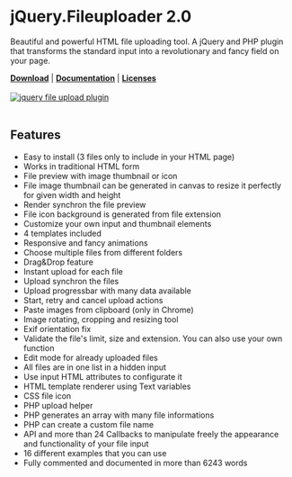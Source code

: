# jQuery.Fileuploader 2.0
Beautiful and powerful HTML file uploading tool. A jQuery and PHP plugin that transforms the standard input into a revolutionary and fancy field on your page.

<a href="https://innostudio.de/fileuploader/"><b>Download</b></a> | <a href="https://innostudio.de/fileuploader/documentation/"><b>Documentation</b></a> | <a href="https://innostudio.de/fileuploader/documentation/#license"><b>Licenses</b></a>
<br><br>
<a href="https://innostudio.de/fileuploader/"><img src="https://innostudio.de/fileuploader/preview2.0.jpg" alt="jquery file upload plugin"></a>
<br><br>

Features
-------
<ul>
  <li>Easy to install (3 files only to include in your HTML page)</li>
  <li>Works in traditional HTML form</li>
  <li>File preview with image thumbnail or icon</li>
  <li>File image thumbnail can be generated in canvas to resize it perfectly for given width and height</li>
  <li>Render synchron the file preview</li>
  <li>File icon background is generated from file extension</li>
  <li>Customize your own input and thumbnail elements</li>
  <li>4 templates included</li>
  <li>Responsive and fancy animations</li>
  <li>Choose multiple files from different folders</li>
  <li>Drag&amp;Drop feature</li>
  <li>Instant upload for each file</li>
  <li>Upload synchron the files</li>
  <li>Upload progressbar with many data available</li>
  <li>Start, retry and cancel upload actions</li>
  <li>Paste images from clipboard (only in Chrome)</li>
  <li>Image rotating, cropping and resizing tool</li>
  <li>Exif orientation fix</li>
  <li>Validate the file's limit, size and extension. You can also use your own function</li>
  <li>Edit mode for already uploaded files</li>
  <li>All files are in one list in a hidden input</li>
  <li>Use input HTML attributes to configurate it</li>
  <li>HTML template renderer using Text variables</li>
  <li>CSS file icon</li>
  <li>PHP upload helper</li>
  <li>PHP generates an array with many file informations</li>
  <li>PHP can create a custom file name</li>
  <li>API and more than 24 Callbacks to manipulate freely the appearance and functionality of your file input</li>
  <li>16 different examples that you can use</li>
  <li>Fully commented and documented in more than 6243 words</li>
</ul>
